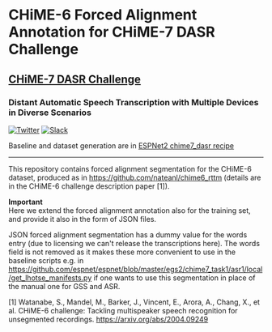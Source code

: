 # CHiME-6 Forced Alignment Annotation for CHiME-7 DASR Challenge


## [CHiME-7 DASR Challenge](https://www.chimechallenge.org/current/task1/index) 
### Distant Automatic Speech Transcription with Multiple Devices in Diverse Scenarios

[![Twitter](https://img.shields.io/twitter/url/https/twitter.com/chimechallenge.svg?style=social&label=Follow%20%40chimechallenge)](https://twitter.com/chimechallenge)
[![Slack][slack-badge]][slack-invite]


Baseline and dataset generation are in [ESPNet2 chime7_dasr recipe](https://github.com/espnet/espnet/tree/master/egs2/chime7_task1/asr1)

---
This repository contains forced alignment segmentation for the CHiME-6 dataset, 
produced as in https://github.com/nateanl/chime6_rttm (details are in the CHiME-6 challenge description paper [1]).

**Important** <br>
Here we extend the forced alignment annotation also for the training set, and provide it also in the form of 
JSON files.

JSON forced alignment segmentation has a dummy value for the words entry 
(due to licensing we can't release the transcriptions here). 
The words field is not removed as it makes these more convenient to use in the baseline scripts 
e.g. in https://github.com/espnet/espnet/blob/master/egs2/chime7_task1/asr1/local/get_lhotse_manifests.py 
if one wants to use this segmentation in place of the manual one for GSS and ASR. 

[1] Watanabe, S., Mandel, M., Barker, J., Vincent, E., Arora, A., Chang, X., et al. CHiME-6 challenge: Tackling multispeaker speech recognition for unsegmented recordings. <https://arxiv.org/abs/2004.09249> <br>

[slack-badge]: https://img.shields.io/badge/slack-chat-green.svg?logo=slack
[slack-invite]: https://join.slack.com/t/chime-fey5388/shared_invite/zt-1oha0gedv-JEUr1mSztR7~iK9AxM4HOA
[twitter]: https://twitter.com/chimechallenge<h2>References</h2>


